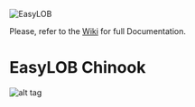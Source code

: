 ![EasyLOB](https://github.com/EasyLOB/EasyLOB/wiki/Media/EasyLOB.Blue.512.121.png)

Please, refer to the [Wiki](https://github.com/EasyLOB/EasyLOB/wiki) for full Documentation.

# EasyLOB Chinook

![alt tag](https://github.com/EasyLOB/EasyLOB/wiki/Media/Solution.Chinook.png)
